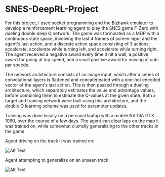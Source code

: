 # SNES-DeepRL-Project

For this project, I used socket programming and the Bizhawk emulator to develop a reinforcement learning agent to play the SNES game F-Zero with dueling double deep Q network. The game was formulated as a MDP with a continuous state space, involving the last 4 frames of screen input and the agent's last action, and a discrete action space consisting of 3 actions: accelerate, accelerate while turning left, and accelerate while turning right. The agent received a negative award every time it hit a wall, a positive award for going at top speed, and a small positive award for moving at sub-par speeds. 

The network architecture consists of an image input, which after a series of convolutional layers is flattened and concateneated with a one-hot encoded vector of the agent's last action. This is then passed through a dueling architecture, which separately estimates the value and advantage values, before combining them to estimate the Q-values at the given state. Both a target and training network were built using this architecture, and the double Q learning scheme was used for parameter updates.

Training was done locally on a personal laptop with a mobile NVIDIA GTX 1060, over the course of a few days. The agent can clear laps on the map it was trained on, while somewhat clumsily generalizing to the other tracks in the game. 

Agent driving on the track it was trained on:

![Alt Text](https://github.com/azhou314/SNES-DeepRL-Project/blob/master/F-Zero/gifs/example1.gif)

Agent attempting to generalize on an unseen track:

![Alt Text](https://github.com/azhou314/SNES-DeepRL-Project/blob/master/F-Zero/gifs/example2.gif)
